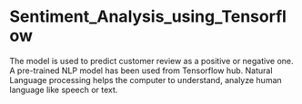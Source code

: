 # Sentiment_Analysis_using_Tensorflow
The model is used to predict customer review as a positive or negative one. A pre-trained NLP model has been used from Tensorflow hub.
Natural Language processing helps the computer to understand, analyze human language like speech or text.
